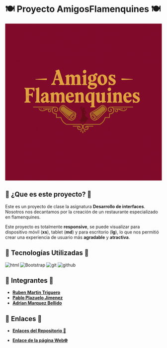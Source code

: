 # 🍽️ Proyecto AmigosFlamenquines 🍽️

![LogoAmigosFlamenquines](./assets/img/logo_restaurante.jpg)

## 🤔 ¿Que es este proyecto? 🤔

Este es un proyecto de clase la asignatura **Desarrollo de interfaces**. Nosotros nos decantamos por la creación de un restaurante especializado en flamenquines.

Este proyecto es totalmente **responsive**, se puede visualizar para dispositivo móvil (**xs**), tablet (**md**) y para escritorio (**lg**), lo que nos permitió crear una experiencia de usuario más **agradable** y **atractiva**.

## 📝 Tecnologías Utilizadas 📝

![html](https://img.shields.io/badge/HTML5-E34F26?style=for-the-badge&logo=html5&logoColor=white)  ![Bootstrap](https://img.shields.io/badge/Bootstrap-563D7C?style=for-the-badge&logo=bootstrap&logoColor=white) ![git](https://img.shields.io/badge/Git-F05032?style=for-the-badge&logo=git&logoColor=white) ![github](https://img.shields.io/badge/GiHub-FCC624?style=for-the-badge&logo=github&logoColor=white&color=black)

## 👥 Integrantes 👥

- [**Ruben Martin Triguero**](https://github.com/Ruben12MT)
- [**Pablo Plazuelo Jimenez**](https://github.com/Kasi800)
- [**Adrian Marquez Bellido**](https://github.com/justy005)

## 📍 Enlaces 📍

- **[Enlaces del Repositorio 🔗](https://github.com/xamarbel660/AmigosFlamenquines)**

- **[Enlace de la página Web🌐](https://amigos-flamenquines.vercel.app/)**

